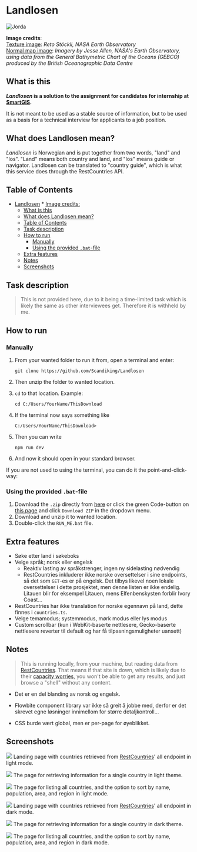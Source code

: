 # Landlosen

![Jorda](./static/Norway_Jorda_500samples_volume-scatter.png)

__Image credits__:  
[Texture image](https://visibleearth.nasa.gov/images/74518/december-blue-marble-next-generation-w-topography/74520l): _Reto Stöckli, NASA Earth Observatory_  
[Normal map image](https://visibleearth.nasa.gov/images/73934/topography/84331l): _Imagery by Jesse Allen, NASA's Earth Observatory, using data from the General Bathymetric Chart of the Oceans (GEBCO) produced by the British Oceanographic Data Centre_  

## What is this
___Landlosen_ is a solution to the assignment for candidates for internship at [SmartGIS](https://smartgis.no).__

It is not meant to be used as a stable source of information, but to be used as a basis for a technical interview for applicants to a job position.

## What does Landlosen mean?

_Landlosen_ is Norwegian and is put together from two words, "land" and "los". "Land" means both country and land, and "los" means guide or navigator. Landlosen can be translated to "country guide", which is what this service does through the RestCountries API.

## Table of Contents
<!-- TOC -->
* [Landlosen](#landlosen)
          * [Image credits:](#image-credits-)
  * [What is this](#what-is-this)
  * [What does Landlosen mean?](#what-does-landlosen-mean)
  * [Table of Contents](#table-of-contents)
  * [Task description](#task-description)
  * [How to run](#how-to-run)
    * [Manually](#manually)
    * [Using the provided `.bat`-file](#using-the-provided-bat-file)
  * [Extra features](#extra-features)
  * [Notes](#notes)
  * [Screenshots](#screenshots)
<!-- TOC -->

## Task description
> This is not provided here, due to it being a time-limited task which is likely the same as other interviewees get. Therefore it is withheld by me.


## How to run

### Manually
1. From your wanted folder to run it from, open a terminal and enter:
    ```terminal
    git clone https://github.com/Scandiking/Landlosen
    ```
2. Then unzip the folder to wanted location.

3. `cd` to that location. Example:
    ```terminal
   cd C:/Users/YourName/ThisDownload
    ```
   
4. If the terminal now says something like
    ```terminal
    C:/Users/YourName/ThisDownload>
    ```

5. Then you can write
    ```terminal
   npm run dev
    ```
6. And now it should open in your standard browser.

If you are not used to using the terminal, you can do it the point-and-click-way:
### Using the provided `.bat`-file
1. Download the `.zip` directly from [here](https://github.com/Scandiking/Landlosen/archive/refs/heads/master.zip) or click the green Code-button on [this page](https://github.com/Scandiking/Landlosen#) and click `Download ZIP` in the dropdown menu.
2. Download and unzip it to wanted location.
2. Double-click the `RUN_ME.bat` file.

## Extra features
- Søke etter land i søkeboks
- Velge språk; norsk eller engelsk
  - Reaktiv lasting av språkstrenger, ingen ny sidelasting nødvendig 
  - RestCountries inkluderer ikke norske oversettelser i sine endpoints, så det som `GET`-es er på engelsk. Det tilbys likevel noen lokale oversettelser i dette prosjektet, men denne listen er ikke endelig. Litauen blir for eksempel Litauen, mens Elfenbenskysten forblir Ivory Coast... 
- RestCountries har ikke translation for norske egennavn på land, dette finnes i `countries.ts`.
- Velge temamodus; systemmodus, mørk modus eller lys modus
- Custom scrollbar (kun i WebKit-baserte nettlesere, Gecko-baserte nettlesere reverter til default og har få tilpasningsmuligheter uansett)

## Notes
> This is running locally, from your machine, but reading data from [RestCountries](https://restcountries.com). That means if that site is down, which is likely due to their [capacity worries](https://restcountries.com/#donations), you won't be able to get any results, and just browse a "shell" without any content.
- Det er en del blanding av norsk og engelsk. 

- Flowbite component library var ikke så greit å jobbe med, derfor er det skrevet egne løsninger innimellom for større detaljkontroll...
- CSS burde vært global, men er per-page for øyeblikket.

## Screenshots

![](./static/Landing_light.png)
Landing page with countries retrieved from [RestCountries](https://restcountries.com)' all endpoint in light mode.
  
![](./static/Country_light.png)
The page for retrieving information for a single country in light theme.
  
![](./static/AllCountries_Light.png)
The page for listing all countries, and the option to sort by name, population, area, and region in light mode.
  
![](./static/Landing_dark.png)
Landing page with countries retrieved from [RestCountries](https://restcountries.com)' all endpoint in dark mode.
  
![](./static/Country_dark.png)
The page for retrieving information for a single country in dark theme.
  
![](./static/AllCountries_dark.png)
The page for listing all countries, and the option to sort by name, population, area, and region in dark mode.
  

